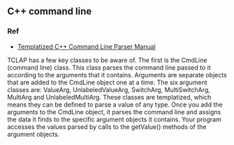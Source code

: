 
## C++ command line

### Ref

- [Templatized C++ Command Line Parser Manual](http://tclap.sourceforge.net/manual.html)

TCLAP has a few key classes to be aware of. The first is the CmdLine (command line) class. This class parses the command line passed to it according to the arguments that it contains. Arguments are separate objects that are added to the CmdLine object one at a time. The six argument classes are: ValueArg, UnlabeledValueArg, SwitchArg, MultiSwitchArg, MultiArg and UnlabeledMultiArg. These classes are templatized, which means they can be defined to parse a value of any type. Once you add the arguments to the CmdLine object, it parses the command line and assigns the data it finds to the specific argument objects it contains. Your program accesses the values parsed by calls to the getValue() methods of the argument objects.
